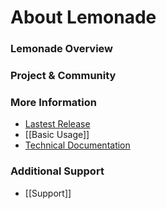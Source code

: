 # About Lemonade

### Lemonade Overview

### Project & Community

### More Information
* [Lastest Release](https://teste.ctweb.inweb.org.br/landing-page)
* [[Basic Usage]]
* [Technical Documentation](https://github.com/eubr-bigsea/citron/wiki/API)

### Additional Support
* [[Support]]